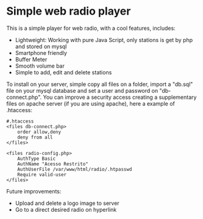 # Simple web radio player

This is a simple player for web radio, with a cool features, includes:

* Lightweight: Working with pure Java Script, only stations is get by php and stored on mysql
* Smartphone friendly
* Buffer Meter
* Smooth volume bar
* Simple to add, edit and delete stations

To install on your server, simple copy all files on a folder, import a "db.sql" file on your mysql database and set a user and password on "db-connect.php". You can improve a security access creating a supplementary files on apache server (if you are using apache), here a example of .htaccess:

```
#.htaccess
<files db-connect.php>
    order allow,deny
    deny from all
</files>

<files radio-config.php>
    AuthType Basic
    AuthName "Acesso Restrito"
    AuthUserFile /var/www/html/radio/.htpasswd
    Require valid-user
</files>
```

Future improvements:

* Upload and delete a logo image to server
* Go to a direct desired radio on hyperlink
